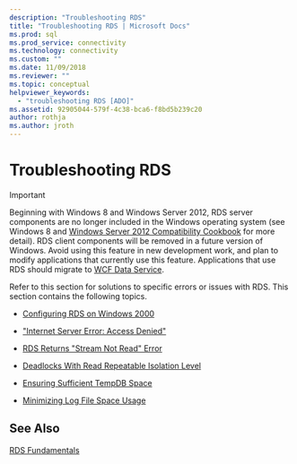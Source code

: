 ```yaml
---
description: "Troubleshooting RDS"
title: "Troubleshooting RDS | Microsoft Docs"
ms.prod: sql
ms.prod_service: connectivity
ms.technology: connectivity
ms.custom: ""
ms.date: 11/09/2018
ms.reviewer: ""
ms.topic: conceptual
helpviewer_keywords: 
  - "troubleshooting RDS [ADO]"
ms.assetid: 92905044-579f-4c38-bca6-f8bd5b239c20
author: rothja
ms.author: jroth
---
```

# Troubleshooting RDS
> [!IMPORTANT]
>  Beginning with Windows 8 and Windows Server 2012, RDS server components are no longer included in the Windows operating system (see Windows 8 and [Windows Server 2012 Compatibility Cookbook](https://www.microsoft.com/download/details.aspx?id=27416) for more detail). RDS client components will be removed in a future version of Windows. Avoid using this feature in new development work, and plan to modify applications that currently use this feature. Applications that use RDS should migrate to [WCF Data Service](https://go.microsoft.com/fwlink/?LinkId=199565).  
  
 Refer to this section for solutions to specific errors or issues with RDS. This section contains the following topics.  
  
-   [Configuring RDS on Windows 2000](../../../ado/guide/remote-data-service/configuring-rds-on-windows-2000.md)  
  
-   ["Internet Server Error: Access Denied"](../../../ado/guide/remote-data-service/internet-server-error-access-denied.md)  
  
-   [RDS Returns "Stream Not Read" Error](../../../ado/guide/remote-data-service/rds-returns-stream-not-read-error.md)  
  
-   [Deadlocks With Read Repeatable Isolation Level](../../../ado/guide/remote-data-service/deadlocks-with-read-repeatable-isolation-level.md)  
  
-   [Ensuring Sufficient TempDB Space](../../../ado/guide/remote-data-service/ensuring-sufficient-tempdb-space.md)  
  
-   [Minimizing Log File Space Usage](../../../ado/guide/remote-data-service/minimizing-log-file-space-usage.md)  
  
## See Also  
 [RDS Fundamentals](../../../ado/guide/remote-data-service/rds-fundamentals.md)


